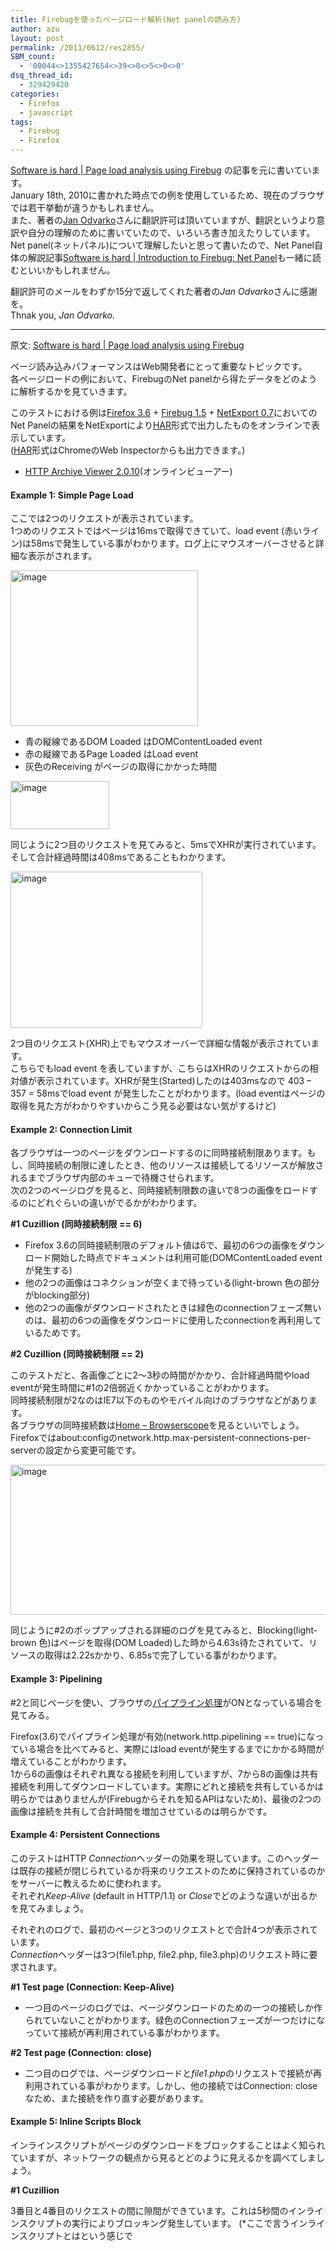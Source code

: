 ```yaml
---
title: Firebugを使ったページロード解析(Net panelの読み方)
author: azu
layout: post
permalink: /2011/0612/res2855/
SBM_count:
  - '00044<>1355427654<>39<>0<>5<>0<>0'
dsq_thread_id:
  - 329429420
categories:
  - Firefox
  - javascript
tags:
  - Firebug
  - Firefox
---
```

[Software is hard | Page load analysis using Firebug][1] の記事を元に書いています。   
January 18th, 2010に書かれた時点での例を使用しているため、現在のブラウザでは若干挙動が違うかもしれません。   
また、著者の[Jan Odvarko][2]さんに翻訳許可は頂いていますが、翻訳というより意訳や自分の理解のために書いていたので、いろいろ書き加えたりしています。   
Net panel(ネットパネル)について理解したいと思って書いたので、Net Panel自体の解説記事[Software is hard | Introduction to Firebug: Net Panel][3]も一緒に読むといいかもしれません。

翻訳許可のメールをわずか15分で返してくれた著者の*Jan Odvarko*さんに感謝を。   
Thnak you, *Jan Odvarko.*

<!--more-->

  
* * *

原文: [Software is hard | Page load analysis using Firebug][1]

ページ読み込みパフォーマンスはWeb開発者にとって重要なトピックです。   
各ページロードの例において、FirebugのNet panelから得たデータをどのように解析するかを見ていきます。

このテストにおける例は[Firefox 3.6][4] + [Firebug 1.5][5] + [NetExport 0.7][6]においてのNet Panelの結果をNetExportにより[HAR][7]形式で出力したものをオンラインで表示しています。   
([HAR][7]形式はChromeのWeb Inspectorからも出力できます。)

*   [HTTP Archive Viewer 2.0.10][8](オンラインビューアー) 

#### Example 1: Simple Page Load



ここでは2つのリクエストが表示されています。   
1つめのリクエストではページは16msで取得できていて、load event (赤いライン)は58msで発生している事がわかります。ログ上にマウスオーバーさせると詳細な表示がされます。

[<img style="background-image: none; border-right-width: 0px; margin: 0px; padding-left: 0px; padding-right: 0px; display: inline; border-top-width: 0px; border-bottom-width: 0px; border-left-width: 0px; padding-top: 0px" title="image" border="0" alt="image" src="https://efcl.info/wp-content/uploads/2011/06/image_thumb11.png" width="300" height="249" />][9]

*   青の縦線であるDOM Loaded はDOMContentLoaded event 
*   赤の縦線であるPage Loaded はLoad event 
*   灰色のReceiving がページの取得にかかった時間 

[<img style="background-image: none; border-right-width: 0px; margin: 0px; padding-left: 0px; padding-right: 0px; display: inline; border-top-width: 0px; border-bottom-width: 0px; border-left-width: 0px; padding-top: 0px" title="image" border="0" alt="image" src="https://efcl.info/wp-content/uploads/2011/06/image_thumb12.png" width="158" height="77" />][10]

同じように2つ目のリクエストを見てみると、5msでXHRが実行されています。   
そして合計経過時間は408msであることもわかります。

[<img style="background-image: none; border-right-width: 0px; padding-left: 0px; padding-right: 0px; display: inline; border-top-width: 0px; border-bottom-width: 0px; border-left-width: 0px; padding-top: 0px" title="image" border="0" alt="image" src="https://efcl.info/wp-content/uploads/2011/06/image_thumb13.png" width="307" height="250" />][11]

2つ目のリクエスト(XHR)上でもマウスオーバーで詳細な情報が表示されています。   
こちらでもload event を表していますが、こちらはXHRのリクエストからの相対値が表示されています。XHRが発生(Started)したのは403msなので 403 &#8211; 357 = 58msでload event が発生したことがわかります。(load eventはページの取得を見た方がわかりやすいからこう見る必要はない気がするけど)

#### Example 2: Connection Limit

各ブラウザは一つのページをダウンロードするのに同時接続制限あります。もし、同時接続の制限に達したとき、他のリソースは接続してるリソースが解放されるまでブラウザ内部のキューで待機させられます。   
次の2つのページログを見ると、同時接続制限数の違いで8つの画像をロードするのにどれぐらいの違いがでるかがわかります。

<div class="harPreviewBox">
</div>

**#1 Cuzillion (同時接続制限 == 6)**

*   Firefox 3.6の同時接続制限のデフォルト値は6で、最初の6つの画像をダウンロード開始した時点でドキュメントは利用可能(DOMContentLoaded event が発生する) 
*   他の2つの画像はコネクションが空くまで待っている(light-brown 色の部分がblocking部分) 
*   他の2つの画像がダウンロードされたときは緑色のconnectionフェーズ無いのは、最初の6つの画像をダウンロードに使用したconnectionを再利用しているためです。 

**#2 Cuzillion (同時接続制限 == 2)**

このテストだと、各画像ごとに2～3秒の時間がかかり、合計経過時間やload eventが発生時間に#1の2倍弱近くかかっていることがわかります。   
同時接続制限が2なのはIE7以下のものやモバイル向けのブラウザなどがあります。   
各ブラウザの同時接続数は[Home &#8211; Browserscope][12]を見るといいでしょう。   
Firefoxではabout:configのnetwork.http.max-persistent-connections-per-serverの設定から変更可能です。

[<img style="background-image: none; border-right-width: 0px; padding-left: 0px; padding-right: 0px; display: inline; border-top-width: 0px; border-bottom-width: 0px; border-left-width: 0px; padding-top: 0px" title="image" border="0" alt="image" src="https://efcl.info/wp-content/uploads/2011/06/image_thumb14.png" width="514" height="240" />][13]

同じように#2のポップアップされる詳細のログを見てみると、Blocking(light-brown 色)はページを取得(DOM Loaded)した時から4.63s待たされていて、リソースの取得は2.22sかかり、6.85sで完了している事がわかります。

#### Example 3: Pipelining

#2と同じページを使い、ブラウザの[パイプライン処理][14]がONとなっている場合を見てみる。

<div class="harPreviewBox">
</div>

Firefox(3.6)でパイプライン処理が有効(network.http.pipelining == true)になっている場合を比べてみると、実際にはload eventが発生するまでにかかる時間が増えていることがわかります。   
1から6の画像はそれぞれ異なる接続を利用していますが、7から8の画像は共有接続を利用してダウンロードしています。実際にどれと接続を共有しているかは明らかではありませんが(Firebugからそれを知るAPIはないため)、最後の2つの画像は接続を共有して合計時間を増加させているのは明らかです。

#### Example 4: Persistent Connections

このテストはHTTP *Connection*ヘッダーの効果を現しています。このヘッダーは既存の接続が閉じられているか将来のリクエストのために保持されているのかをサーバーに教えるために使われます。   
それぞれ*Keep-Alive* (default in HTTP/1.1) or *Close*でどのような違いが出るかを見てみましょう。

<div class="harPreviewBox">
</div>

それぞれのログで、最初のページと3つのリクエストとで合計4つが表示されています。   
*Connection*ヘッダーは3つ(file1.php, file2.php, file3.php)のリクエスト時に要求されます。

**#1 Test page (Connection: Keep-Alive)**

*   一つ目のページのログでは、ページダウンロードのための一つの接続しか作られていないことがわかります。緑色のConnectionフェーズが一つだけになっていて接続が再利用されている事がわかります。 

**#2 Test page (Connection: close)**

*   二つ目のログでは、ページダウンロードと*file1.php*のリクエストで接続が再利用されている事がわかります。しかし、他の接続ではConnection: closeなため、また接続を作り直す必要があります。 

#### Example 5: Inline Scripts Block

インラインスクリプトがページのダウンロードをブロックすることはよく知られていますが、ネットワークの観点から見るとどのように見えるかを調べてしましょう。

<div class="harPreviewBox">
</div>

**#1 Cuzillion**

3番目と4番目のリクエストの間に隙間ができています。これは5秒間のインラインスクリプトの実行によりブロッキング発生しています。 (\*ここで言うインラインスクリプトとは<script>/\*実行スクリプト*/</script>という感じで<script>タグ内で実行しているものを言う)   
[Inline Scripts Block][15]のページにて試すことができます。

[<img style="background-image: none; border-right-width: 0px; margin: 0px; padding-left: 0px; padding-right: 0px; display: inline; border-top-width: 0px; border-bottom-width: 0px; border-left-width: 0px; padding-top: 0px" title="image" border="0" alt="image" src="https://efcl.info/wp-content/uploads/2011/06/image_thumb15.png" width="320" height="141" />][16]   
Firefox5に試すとちょっと挙動が異なるけど、インラインスクリプトで隙間ができるのは同じ。   
どちらかというとChromeがログに近い動きをしていた。   
Firefox4からインラインスクリプトの実行タイミングが変わったのも関係するかもしれない。   
詳細は[Software is hard | Script Execution Analysis in Firefox 4][17]に。

**#2 Cuzillion**

こちらはインラインスクリプトをページの底(</body>前かな?)に置いた場合のログです。   
リクエストの合計時間は減っていますが、load eventは#1と同じくインラインスクリプトにより遅れていることがわかります。   
こちらは[Cuzillion][18]のようなイメージだと思います。

特にこれをどうとらえるべきかについては元記事に記述はありませんでしたが、この例はリソースのダウンロード時間よりもload eventなどへブロックが発生している事が重要な気がします。   
負荷が大きいインラインスクリプトやdocument.writeなどのブロッキングを誘発するものがある場合loadやDOMContentLoadedイベントの発生を遅くしてしまいます。そのためdocument.writeそのものを避けることや、load eventなどイベントリスナーにして実行させるなどした方がページの表示は速くなるかと思います。

#### Example 6: Redirects

これはネットパネルにて、リダイレクトがどのように見えるかを表示した例。

<div class="harPreviewBox">
  <div class="harPreviewResizer">
  </div></p>
</div>

**#1 Final Page (one redirect)**

サーバーによって301リダイレクトが行われて、URLの末尾に/がついたことがわかります。

**#2 Final Page (infinite redirection)**

無限ループしているリダイレクトの例   
自分自身にリダイレクトしているのでいつまでもループしてしまいますが、Firefoxではデフォルトで20回で停止しています(*network.http.redirection-limit* の設定値)

 [1]: http://www.softwareishard.com/blog/firebug/page-load-analysis-using-firebug/
 [2]: http://www.softwareishard.com/blog/about/
 [3]: http://www.softwareishard.com/blog/firebug/introduction-to-firebug-net-panel/
 [4]: http://www.mozilla.com/en-US/firefox/all-beta.html
 [5]: http://getfirebug.com/releases/firebug/1.5X/
 [6]: http://www.softwareishard.com/blog/netexport/
 [7]: http://groups.google.com/group/firebug-working-group/web/http-tracing---export-format
 [8]: http://www.janodvarko.cz/har/viewer/
 [9]: https://efcl.info/wp-content/uploads/2011/06/image11.png
 [10]: https://efcl.info/wp-content/uploads/2011/06/image12.png
 [11]: https://efcl.info/wp-content/uploads/2011/06/image13.png
 [12]: http://www.browserscope.org/?category=network
 [13]: https://efcl.info/wp-content/uploads/2011/06/image14.png
 [14]: https://developer.mozilla.org/ja/HTTP_Pipelining_FAQ
 [15]: http://stevesouders.com/cuzillion/?ex=10100&title=Inline+Scripts+Block
 [16]: https://efcl.info/wp-content/uploads/2011/06/image15.png
 [17]: http://www.softwareishard.com/blog/firebug/script-execution-analysis-in-firefox-4/
 [18]: http://stevesouders.com/cuzillion/?c0=bi1hfff1_0_f&c1=bi1hfff1_0_f&c2=bb0hfff0_5_f&t=1307854749986
